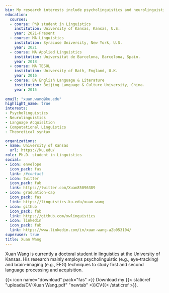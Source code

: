 ```yaml
---
bio: My research interests include psycholinguistics and neurolinguistics of first and second language acquisition. 
education:
  courses:
  - course: PhD student in Linguistics
    institution: University of Kansas, Kansas, U.S.
    year: 2021-Present
  - course: MA Linguistics
    institution: Syracuse University, New York, U.S.
    year: 2021
  - course: MA Applied Linguistics
    institution: Universitat de Barcelona, Barcelona, Spain.
    year: 2018
  - course: MA TESOL
    institution: University of Bath, England, U.K.
    year: 2016
  - course: BA English Language & Literature
    institution: Beijing Language & Culture University, China.
    year: 2015
    
email: "xuan.wang@ku.edu"
highlight_name: true
interests:
- Psycholinguistics
- Neurolinguistics
- Language Acquisition 
- Computational Linguistics
- Theoretical syntax

organizations:
- name: University of Kansas
  url: https://ku.edu/
role: Ph.D. student in Linguistics
social:
- icon: envelope
  icon_pack: fas
  link: /#contact
- icon: twitter
  icon_pack: fab
  link: https://twitter.com/Xuan85096389
- icon: graduation-cap
  icon_pack: fas
  link: https://linguistics.ku.edu/xuan-wang
- icon: github
  icon_pack: fab
  link: https://github.com/xwlinguistics
- icon: linkedin
  icon_pack: fab
  link: https://www.linkedin.com/in/xuan-wang-a2b053104/
superuser: true
title: Xuan Wang
---
```


Xuan Wang is currently a doctoral student in linguistics at the University of Kansas. His research mainly employs psycholinguistic (e.g., eye-tracking) and brain-imaging (e.g., EEG) techniques to study first and second language processing and acquisition.

{{< icon name="download" pack="fas" >}} Download my {{< staticref "uploads/CV-Xuan Wang.pdf" "newtab" >}}CV{{< /staticref >}}.
